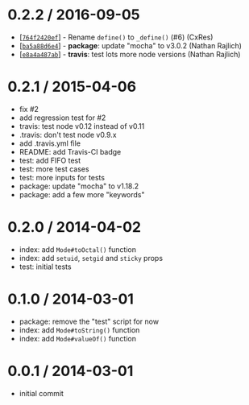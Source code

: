0.2.2 / 2016-09-05
==================

* [[`764f2420ef`](https://github.com/TooTallNate/stat-mode/commit/764f2420ef)] - Rename `define()` to `_define()` (#6) (CxRes)
* [[`ba5a88d6e4`](https://github.com/TooTallNate/stat-mode/commit/ba5a88d6e4)] - **package**: update "mocha" to v3.0.2 (Nathan Rajlich)
* [[`e8a4a487ab`](https://github.com/TooTallNate/stat-mode/commit/e8a4a487ab)] - **travis**: test lots more node versions (Nathan Rajlich)

0.2.1 / 2015-04-06
==================

  * fix #2
  * add regression test for #2
  * travis: test node v0.12 instead of v0.11
  * .travis: don't test node v0.9.x
  * add .travis.yml file
  * README: add Travis-CI badge
  * test: add FIFO test
  * test: more test cases
  * test: more inputs for tests
  * package: update "mocha" to v1.18.2
  * package: add a few more "keywords"

0.2.0 / 2014-04-02
==================

  * index: add `Mode#toOctal()` function
  * index: add `setuid`, `setgid` and `sticky` props
  * test: initial tests

0.1.0 / 2014-03-01
==================

  * package: remove the "test" script for now
  * index: add `Mode#toString()` function
  * index: add `Mode#valueOf()` function

0.0.1 / 2014-03-01
==================

  * initial commit

